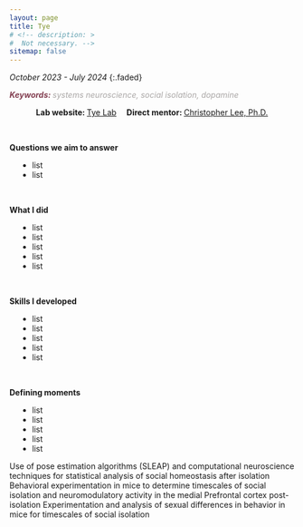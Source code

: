 ```yaml
---
layout: page
title: Tye
# <!-- description: >
#  Not necessary. -->
sitemap: false
---
```


<em>October 2023 - July 2024</em>
{:.faded}

<span style="color:#833F51; font-style:italic; font-weight:700">Keywords: </span>
<span style="color:#AAA7A6; font-style:italic;">systems neuroscience, social isolation, dopamine</span>

<p style="text-align:center;"><strong>Lab website: </strong><a href="https://tyelab.org/" target="_blank" rel="noopener noreferrer">Tye Lab</a> &emsp;<strong>Direct mentor: </strong><a href="https://tyelab.org/people/#:~:text=Christopher%20Lee%2C%20Ph.D." target="_blank" rel="noopener noreferrer">Christopher Lee, Ph.D. </a></p>
<br>

<strong>Questions we aim to answer</strong>
<ul style="padding-left:40px">
<li>list</li>
<li>list </li>
</ul>
<br>


<strong>What I did</strong>
<ul style="padding-left:40px">
<li>list</li>
<li>list</li>
<li>list</li>
<li>list</li>
<li>list</li>
</ul>
<br>


<strong>Skills I developed</strong>
<ul style="padding-left:40px">
<li>list</li>
<li>list</li>
<li>list </li>
<li>list</li>
<li>list</li>
</ul>
<br>


<strong>Defining moments</strong>
<ul style="padding-left:40px">
<li>list</li>
<li>list</li>
<li>list</li>
<li>list</li>
<li>list</li>
</ul>





Use of pose estimation algorithms (SLEAP) and computational neuroscience techniques for statistical
analysis of social homeostasis after isolation
Behavioral experimentation in mice to determine timescales of social isolation and neuromodulatory
activity in the medial Prefrontal cortex post-isolation
Experimentation and analysis of sexual differences in behavior in mice for timescales of social isolation
